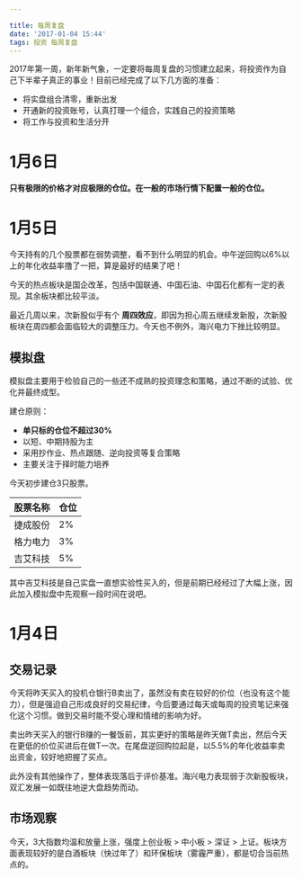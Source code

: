 ```yaml
---

title: 每周复盘
date: '2017-01-04 15:44'
tags: 投资 每周复盘
---
```


2017年第一周，新年新气象，一定要将每周复盘的习惯建立起来，将投资作为自己下半辈子真正的事业！目前已经完成了以下几方面的准备：

- 将实盘组合清零，重新出发
- 开通新的投资账号，认真打理一个组合，实践自己的投资策略
- 将工作与投资和生活分开

# 1月6日

**只有极限的价格才对应极限的仓位。在一般的市场行情下配置一般的仓位。**

# 1月5日

今天持有的几个股票都在弱势调整，看不到什么明显的机会。中午逆回购以6%以上的年化收益率撸了一把，算是最好的结果了吧！

今天的热点板块是国企改革，包括中国联通、中国石油、中国石化都有一定的表现。其余板块都比较平淡。

最近几周以来，次新股似乎有个 **周四效应**，即因为担心周五继续发新股，次新股板块在周四都会面临较大的调整压力。今天也不例外，海兴电力下挫比较明显。

## 模拟盘

模拟盘主要用于检验自己的一些还不成熟的投资理念和策略，通过不断的试验、优化并最终成型。

建仓原则：

- **单只标的仓位不超过30%**
- 以短、中期持股为主
- 采用抄作业、热点跟随、逆向投资等复合策略
- 主要关注于择时能力培养

今天初步建仓3只股票。

| 股票名称 | 仓位  |
| :--- | :-- |
| 捷成股份 | 2%  |
| 格力电力 | 3%  |
| 吉艾科技 | 5%  |

其中吉艾科技是自己实盘一直想实验性买入的，但是前期已经经过了大幅上涨，因此加入模拟盘中先观察一段时间在说吧。

# 1月4日

## 交易记录

今天将昨天买入的投机仓银行B卖出了，虽然没有卖在较好的价位（也没有这个能力），但是强迫自己形成良好的交易纪律，今后要通过每天或每周的投资笔记来强化这个习惯。做到交易时能不受心理和情绪的影响为好。

卖出昨天买入的银行B赚的一餐饭前，其实更好的策略是昨天做T卖出，然后今天在更低的价位买进后在做T一次。在尾盘逆回购拉起是，以5.5%的年化收益率卖出资金，较好地把握了买点。

此外没有其他操作了，整体表现落后于评价基准。海兴电力表现弱于次新股板块，双汇发展一如既往地逆大盘趋势而动。

## 市场观察

今天，3大指数均温和放量上涨，强度上创业板 > 中小板 > 深证 > 上证。板块方面表现较好的是白酒板块（快过年了）和环保板块（雾霾严重），都是切合当前热点的。
